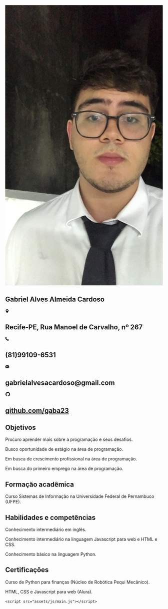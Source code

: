 <!DOCTYPE html>
<html lang="pt-br">
<head>
    <meta charset="UTF-8">
    <meta http-equiv="X-UA-Compatible" content="IE=edge">
    <meta name="viewport" content="width=device-width, initial-scale=1.0">
    <link rel="stylesheet" href="assets/css/reset.css">
    <link rel="stylesheet" href="assets/css/style.css">
    <title>Gabriel Alves</title>
</head>
<body>
    <div class="curriculo">
        <section class="apresentacao">
            <img src="assets/img/WhatsApp Image 2022-10-31 at 21.16.33.jpeg" class="foto">
            <div class="informacoes">
                <h1>Gabriel Alves Almeida Cardoso</h1>
                <section class="moradia">
                    <svg width="12px" height="13px" viewBox="0 0 9 11">
                        <path d="M4.52262639,0.409856824 C2.49463692,0.409856824 0.844754581,2.05973916 0.844754581,4.08770879 C0.844754581,6.6044825 4.13608955,10.2992534 4.27622105,10.4553121 C4.40784351,10.6019097 4.63764728,10.6016518 4.76903172,10.4553121 C4.90916322,10.2992534 8.20049819,6.6044825 8.20049819,4.08770879 C8.20049819,2.05973916 6.55059602,0.409856824 4.52262639,0.409856824 Z M4.52262639,5.93813885 C3.5022945,5.93813885 2.67221616,5.10804068 2.67221616,4.08770879 C2.67221616,3.0673769 3.50231433,2.23729857 4.52262639,2.23729857 C5.54293844,2.23729857 6.37301677,3.06739674 6.37301677,4.08772863 C6.37301677,5.10806052 5.54293844,5.93813885 4.52262639,5.93813885 Z" id="Shape"></path>
                    </svg>
                    <h2>Recife-PE, Rua Manoel de Carvalho, nº 267</h2>
                </section>
                <section>
                    <svg width="12px" height="14px" viewBox="0 0 10 12">
                        <path d="M9.99525068,8.94279654 C10.0164406,9.10812814 9.96696865,9.25187944 9.84704245,9.37405042 L8.43906428,10.7971354 C8.37554647,10.869011 8.29263774,10.9301582 8.19030348,10.9804183 C8.08796923,11.0307489 7.98741666,11.0630929 7.88864577,11.0774504 C7.88158823,11.0774504 7.86036373,11.0793002 7.82505876,11.0828939 C7.78982298,11.0864701 7.74394901,11.0883022 7.68748873,11.0883022 C7.55336098,11.0883022 7.33632449,11.0649427 7.03637926,11.0182059 C6.73643404,10.9714691 6.36945953,10.8564504 5.93545574,10.6732028 C5.50134817,10.4899199 5.00910242,10.2149603 4.45863201,9.8484297 C3.9081616,9.48191674 3.32236892,8.97875198 2.70130587,8.3390411 C2.20727844,7.84309913 1.79794143,7.36871985 1.47329483,6.91592089 C1.14864824,6.46308669 0.887519452,6.04441104 0.689908481,5.65987633 C0.492280211,5.27534161 0.344071983,4.92674472 0.245266497,4.61408566 C0.146461011,4.30142659 0.0794144315,4.03189291 0.044126758,3.80548462 C0.00883908447,3.57907633 -0.00527598493,3.4011841 0.00178154977,3.27180794 C0.00883908447,3.14243177 0.0123678518,3.07055612 0.0123678518,3.05618099 C0.0264829212,2.95555509 0.0582418274,2.85313229 0.10764457,2.7489126 C0.157047313,2.64469291 0.217036358,2.56023902 0.287611705,2.49555094 L1.69558988,1.06163177 C1.79439536,0.961005863 1.90731592,0.910692909 2.03435154,0.910692909 C2.12609949,0.910692909 2.20726114,0.937646277 2.27783649,0.991553013 C2.34841184,1.04545975 2.40840088,1.11194472 2.45780362,1.19100794 L3.59053794,3.37962141 C3.65405576,3.49462244 3.67169959,3.62040483 3.64346945,3.75696856 C3.61523932,3.89353229 3.55525027,4.00853332 3.46350232,4.10197167 L2.94477352,4.63025768 C2.93065845,4.64463281 2.91830776,4.66799239 2.90772146,4.70033643 C2.89713516,4.73268047 2.89184201,4.75963384 2.89184201,4.78119654 C2.92007215,4.9321354 2.98358996,5.10463695 3.08239545,5.2987012 C3.16708586,5.47120275 3.29765025,5.68143902 3.47408862,5.92941001 C3.65052699,6.17738099 3.90106947,6.46306907 4.22571607,6.78650949 C4.54330513,7.1171727 4.82560652,7.37409291 5.07262023,7.55741104 C5.31958205,7.74062348 5.52608413,7.87544317 5.6919362,7.96169395 C5.85778826,8.04794472 5.98482389,8.10005457 6.07302577,8.11797063 L6.20531995,8.14494161 C6.21943502,8.14494161 6.24242391,8.13953332 6.27414822,8.12876959 C6.30590712,8.11797063 6.32884411,8.10541001 6.34297648,8.09101726 L6.9463784,7.46569913 C7.07348321,7.35071571 7.22162225,7.29321519 7.39102038,7.29321519 C7.51103307,7.29321519 7.60625789,7.31476027 7.67683324,7.35790327 L7.68740224,7.35790327 L9.73054124,8.58697685 C9.87880136,8.68048566 9.96700325,8.79904524 9.99525068,8.94279654 Z" id="phone" fill-rule="nonzero" transform="translate(5.000017, 5.999498) scale(-1, -1) rotate(-180.000000) translate(-5.000017, -5.999498) "></path>
                    </svg>
                    <h2>(81)99109-6531</h2>
                </section>
                <section>
                    <svg width="13px" height="12px" viewBox="0 0 11 7">
                        <path d="M1.28245476,-1.24344979e-14 C1.18627065,-1.24344979e-14 1.09008655,0.0322580645 0.993902439,0.064516129 L5.16188041,3.80645161 C5.29012589,3.93548387 5.57867821,3.93548387 5.73898505,3.80645161 L9.90696302,0.064516129 C9.81077891,0.0322580645 9.71459481,-1.24344979e-14 9.6184107,-1.24344979e-14 L1.28245476,-1.24344979e-14 Z" id="Path"></path>
                        <path d="M0.480920535,6.40322581 C0.480920535,6.85483871 0.833595594,7.20967742 1.28245476,7.20967742 L9.6184107,7.20967742 C10.0672699,7.20967742 10.4199449,6.85483871 10.4199449,6.40322581 L10.4199449,0.919354839 C10.4199449,0.919354839 10.4199449,0.887096774 10.4199449,0.887096774 L7.3420535,3.56451613 L9.36191975,5.46774194 C9.45810386,5.56451613 9.52222659,5.69354839 9.52222659,5.79032258 C9.52222659,5.88709677 9.52222659,5.98387097 9.42604249,6.11290323 C9.32985838,6.20967742 9.23367427,6.27419355 9.1054288,6.27419355 C9.00924469,6.27419355 8.91306058,6.20967742 8.81687648,6.17741935 L8.78481511,6.14516129 L6.73288749,4.17741935 L6.25196696,4.59677419 C6.02753737,4.79032258 5.70692368,4.88709677 5.41837136,4.88709677 C5.25806452,4.88709677 4.84126672,4.85483871 4.5527144,4.56451613 L4.10385523,4.17741935 L2.01986625,6.14516129 C1.92368214,6.17741935 1.82749803,6.24193548 1.73131393,6.24193548 C1.63512982,6.24193548 1.50688434,6.17741935 1.41070024,6.08064516 L1.41070024,6.08064516 C1.37863887,5.98387097 1.31451613,5.88709677 1.31451613,5.79032258 C1.31451613,5.69354839 1.3465775,5.53225806 1.47482297,5.46774194 L3.46262785,3.56451613 L0.480920535,0.887096774 C0.480920535,0.887096774 0.480920535,0.919354839 0.480920535,0.919354839 L0.480920535,6.40322581 Z" id="Path"></path>
                    </svg>
                    <h2>gabrielalvesacardoso@gmail.com</h2>
                </section>
                <section>
                    <svg xmlns="http://www.w3.org/2000/svg" width="16px" height="14px" class="bi bi-github" viewBox="0 0 16 16">
                        <path d="M8 0C3.58 0 0 3.58 0 8c0 3.54 2.29 6.53 5.47 7.59.4.07.55-.17.55-.38 0-.19-.01-.82-.01-1.49-2.01.37-2.53-.49-2.69-.94-.09-.23-.48-.94-.82-1.13-.28-.15-.68-.52-.01-.53.63-.01 1.08.58 1.23.82.72 1.21 1.87.87 2.33.66.07-.52.28-.87.51-1.07-1.78-.2-3.64-.89-3.64-3.95 0-.87.31-1.59.82-2.15-.08-.2-.36-1.02.08-2.12 0 0 .67-.21 2.2.82.64-.18 1.32-.27 2-.27.68 0 1.36.09 2 .27 1.53-1.04 2.2-.82 2.2-.82.44 1.1.16 1.92.08 2.12.51.56.82 1.27.82 2.15 0 3.07-1.87 3.75-3.65 3.95.29.25.54.73.54 1.48 0 1.07-.01 1.93-.01 2.2 0 .21.15.46.55.38A8.012 8.012 0 0 0 16 8c0-4.42-3.58-8-8-8z"/>
                    </svg>
                    <h2><a href="https://github.com/gaba23" target="_blank">github.com/gaba23</a></h2>
                </section>
            </div>
        </section>
        <section class="section1">
            <div class="divdasection">
                <h2>Objetivos</h2>
                <div>
                    <p>Procuro aprender mais sobre a programação e seus desafios.</p>
                    <p>Busco oportunidade de estágio na área de programação.</p>
                    <p>Em busca de crescimento profissional na área de programação.</p>
                    <p>Em busca do primeiro emprego na área de programação.</p>
                </div>
            </div>
            <div class="divdasection">
                <h2>Formação acadêmica</h2>
                <div>
                    <p>Curso Sistemas de Informação na Universidade Federal de Pernambuco (UFPE).</p>
                </div>
            </div>
        </section>
        <section class="section2">
            <div class="divdasection">
                <h2>Habilidades e competências</h2>
                <div> 
                    <p>Conhecimento intermediário em inglês.</p>
                    <p>Conhecimento intermediário na linguagem Javascript para web e HTML e CSS.</p>
                    <p>Conhecimento básico na linguagem Python.</p>
                </div>
            </div>
            <div class="divdasection">
                <h2>Certificações</h2>
                <div>
                    <p>Curso de Python para finanças (Núcleo de Robótica Pequi Mecânico).</p>
                    <p>HTML, CSS e Javascript para web (Alura).</p>
                </div>
            </div>
        </section>
    </div>
    
    <script src="assets/js/main.js"></script>
</body>
</html>

